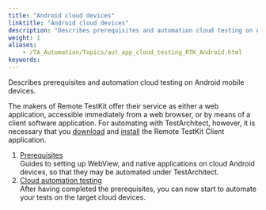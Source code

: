 ```yaml
--- 
title: "Android cloud devices"
linktitle: "Android cloud devices"
description: "Describes prerequisites and automation cloud testing on Android mobile devices."
weight: 1
aliases: 
    - /TA_Automation/Topics/aut_app_cloud_testing_RTK_Android.html
keywords: 
---
```


Describes prerequisites and automation cloud testing on Android mobile devices.

The makers of Remote TestKit offer their service as either a web application, accessible immediately from a web browser, or by means of a client software application. For automating with TestArchitect, however, it is necessary that you [download](https://appkitbox.com/en/testkit/download) and [install](https://appkitbox.com/en/testkit/support/signin/signin13) the Remote TestKit Client application.

1.  [Prerequisites](/automation-guide/application-testing/mobile-testing/testing-in-the-cloud/testarchitect-and-remote-testkit/testing-native-applications/android-cloud-devices/prerequisites/)  
Guides to setting up WebView, and native applications on cloud Android devices, so that they may be automated under TestArchitect.
2.  [Cloud automation testing](/automation-guide/application-testing/mobile-testing/testing-in-the-cloud/testarchitect-and-remote-testkit/testing-native-applications/android-cloud-devices/cloud-automation-testing)  
After having completed the prerequisites, you can now start to automate your tests on the target cloud devices.


